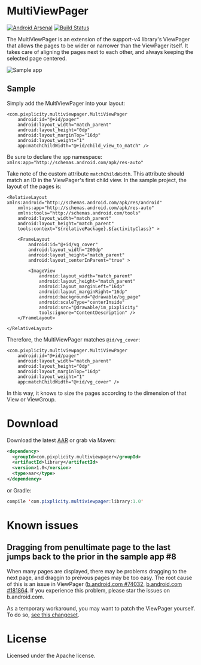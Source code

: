MultiViewPager
==============
[![Android Arsenal](https://img.shields.io/badge/Android%20Arsenal-MultiViewPager-brightgreen.svg?style=flat)](https://android-arsenal.com/details/1/1489)
[![Build Status](https://travis-ci.org/Pixplicity/MultiViewPager.svg?branch=master)](https://travis-ci.org/Pixplicity/MultiViewPager)

The MultiViewPager is an extension of the support-v4 library's ViewPager that allows the pages to be wider or narrower than the ViewPager itself. It takes care of aligning the pages next to each other, and always keeping the selected page centered.

![Sample app](http://i.imgur.com/0yGMSyE.gif)

## Sample

Simply add the MultiViewPager into your layout:

    <com.pixplicity.multiviewpager.MultiViewPager
        android:id="@+id/pager"
        android:layout_width="match_parent"
        android:layout_height="0dp"
        android:layout_marginTop="16dp"
        android:layout_weight="1"
        app:matchChildWidth="@+id/child_view_to_match" />

Be sure to declare the `app` namespace:  
`xmlns:app="http://schemas.android.com/apk/res-auto"`

Take note of the custom attribute `matchChildWidth`. This attribute should match an ID in the ViewPager's first child view. In the sample project, the layout of the pages is:

	<RelativeLayout xmlns:android="http://schemas.android.com/apk/res/android"
	    xmlns:app="http://schemas.android.com/apk/res-auto"
	    xmlns:tools="http://schemas.android.com/tools"
	    android:layout_width="match_parent"
	    android:layout_height="match_parent"
	    tools:context="${relativePackage}.${activityClass}" >
	
	    <FrameLayout
	        android:id="@+id/vg_cover"
	        android:layout_width="200dp"
	        android:layout_height="match_parent"
	        android:layout_centerInParent="true" >
	
	        <ImageView
	            android:layout_width="match_parent"
	            android:layout_height="match_parent"
	            android:layout_marginLeft="16dp"
	            android:layout_marginRight="16dp"
	            android:background="@drawable/bg_page"
	            android:scaleType="centerInside"
	            android:src="@drawable/im_pixplicity"
	            tools:ignore="ContentDescription" />
	    </FrameLayout>
	
	</RelativeLayout>
	
Therefore, the MultiViewPager matches `@id/vg_cover`:

    <com.pixplicity.multiviewpager.MultiViewPager
        android:id="@+id/pager"
        android:layout_width="match_parent"
        android:layout_height="0dp"
        android:layout_marginTop="16dp"
        android:layout_weight="1"
        app:matchChildWidth="@+id/vg_cover" />

In this way, it knows to size the pages according to the dimension of that View or ViewGroup.

# Download
Download the latest [AAR](http://search.maven.org/#search|ga|1|g:"com.pixplicity.multiviewpager") or grab via Maven:
```XML
<dependency>
  <groupId>com.pixplicity.multiviewpager</groupId>
  <artifactId>library</artifactId>
  <version>1.0</version>
  <type>aar</type>
</dependency>
```

or Gradle:
```Java
compile 'com.pixplicity.multiviewpager:library:1.0'
```

# Known issues

## Dragging from penultimate page to the last jumps back to the prior in the sample app #8

When many pages are displayed, there may be problems dragging to the next page, and draggin to preivous pages may be too easy. The root cause of this is an issue in ViewPager ([b.android.com #74032](https://code.google.com/p/android/issues/detail?id=74032), [b.android.com #181864](https://code.google.com/p/android/issues/detail?id=181864). If you experience this problem, please star the issues on b.android.com.

As a temporary workaround, you may want to patch the ViewPager yourself. To do so, [see this changeset](https://github.com/Pixplicity/MultiViewPager/commit/b96f71f3ec518985bff8d6b969bf40c95b739eb5).

# License

Licensed under the Apache license.
